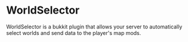 # WorldSelector

WorldSelector is a bukkit plugin that allows your server to automatically select worlds and send data to the player's map mods.